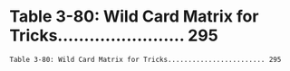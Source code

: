 # Table 3-80: Wild Card Matrix for Tricks........................ 295

```
Table 3-80: Wild Card Matrix for Tricks........................ 295
```
